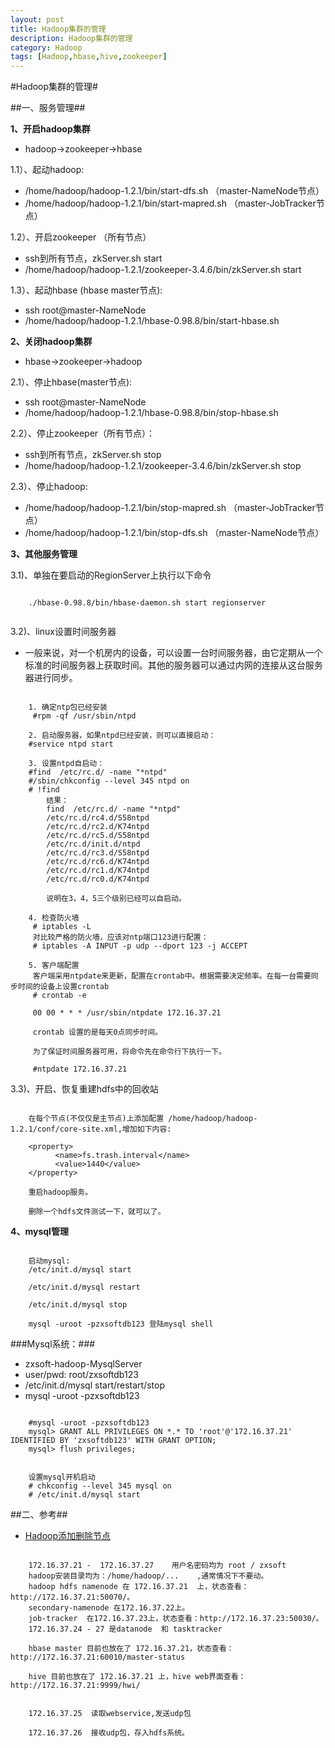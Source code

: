 ```yaml
---
layout: post
title: Hadoop集群的管理
description: Hadoop集群的管理
category: Hadoop
tags: [Hadoop,hbase,hive,zookeeper]
---
```

#Hadoop集群的管理#

##一、服务管理##

__1、开启hadoop集群__

* hadoop->zookeeper->hbase

1.1）、起动hadoop:

* /home/hadoop/hadoop-1.2.1/bin/start-dfs.sh （master-NameNode节点）
* /home/hadoop/hadoop-1.2.1/bin/start-mapred.sh （master-JobTracker节点）

1.2）、开启zookeeper （所有节点）

* ssh到所有节点，zkServer.sh start
* /home/hadoop/hadoop-1.2.1/zookeeper-3.4.6/bin/zkServer.sh start

1.3）、起动hbase (hbase master节点):

* ssh root@master-NameNode
* /home/hadoop/hadoop-1.2.1/hbase-0.98.8/bin/start-hbase.sh

__2、关闭hadoop集群__

* hbase->zookeeper->hadoop

2.1）、停止hbase(master节点):

* ssh root@master-NameNode
* /home/hadoop/hadoop-1.2.1/hbase-0.98.8/bin/stop-hbase.sh

2.2）、停止zookeeper（所有节点）：

* ssh到所有节点，zkServer.sh stop
* /home/hadoop/hadoop-1.2.1/zookeeper-3.4.6/bin/zkServer.sh stop

2.3）、停止hadoop:
* /home/hadoop/hadoop-1.2.1/bin/stop-mapred.sh （master-JobTracker节点）
* /home/hadoop/hadoop-1.2.1/bin/stop-dfs.sh （master-NameNode节点）


__3、其他服务管理__


3.1)、单独在要启动的RegionServer上执行以下命令

```
	
	./hbase-0.98.8/bin/hbase-daemon.sh start regionserver
	
```

3.2)、linux设置时间服务器

* 一般来说，对一个机房内的设备，可以设置一台时间服务器，由它定期从一个标准的时间服务器上获取时间。其他的服务器可以通过内网的连接从这台服务器进行同步。

```
	
	1. 确定ntp包已经安装
	 #rpm -qf /usr/sbin/ntpd
	 
	2. 启动服务器，如果ntpd已经安装，则可以直接启动：
	#service ntpd start
	
	3. 设置ntpd自启动：
	#find  /etc/rc.d/ -name "*ntpd"
	#/sbin/chkconfig --level 345 ntpd on
	# !find
	    结果：
		find  /etc/rc.d/ -name "*ntpd"
		/etc/rc.d/rc4.d/S58ntpd
		/etc/rc.d/rc2.d/K74ntpd
		/etc/rc.d/rc5.d/S58ntpd
		/etc/rc.d/init.d/ntpd
		/etc/rc.d/rc3.d/S58ntpd
		/etc/rc.d/rc6.d/K74ntpd
		/etc/rc.d/rc1.d/K74ntpd
		/etc/rc.d/rc0.d/K74ntpd
		
		说明在3，4，5三个级别已经可以自启动。
		
	4. 检查防火墙
	 # iptables -L
	 对比较严格的防火墙，应该对ntp端口123进行配置：
	 # iptables -A INPUT -p udp --dport 123 -j ACCEPT
	 
	5. 客户端配置
	 客户端采用ntpdate来更新，配置在crontab中。根据需要决定频率。在每一台需要同步时间的设备上设置crontab
	 # crontab -e
	 
	 00 00 * * * /usr/sbin/ntpdate 172.16.37.21
	 
	 crontab 设置的是每天0点同步时间。
	 
	 为了保证时间服务器可用，将命令先在命令行下执行一下。
	 
	 #ntpdate 172.16.37.21

```

3.3)、开启、恢复重建hdfs中的回收站

```

	在每个节点(不仅仅是主节点)上添加配置 /home/hadoop/hadoop-1.2.1/conf/core-site.xml,增加如下内容:
	
	<property>
          <name>fs.trash.interval</name>
          <value>1440</value>
    </property>
    
    重启hadoop服务。	
    
    删除一个hdfs文件测试一下，就可以了。
```

__4、mysql管理__

```

	启动mysql:
	/etc/init.d/mysql start
	
	/etc/init.d/mysql restart
	
	/etc/init.d/mysql stop
	
	mysql -uroot -pzxsoftdb123 登陆mysql shell
```


###Mysql系统：###

* zxsoft-hadoop-MysqlServer
* user/pwd: root/zxsoftdb123
* /etc/init.d/mysql start/restart/stop
* mysql -uroot -pzxsoftdb123

```
	
	#mysql -uroot -pzxsoftdb123
	mysql> GRANT ALL PRIVILEGES ON *.* TO 'root'@'172.16.37.21' IDENTIFIED BY 'zxsoftdb123' WITH GRANT OPTION;
	mysql> flush privileges;
	
	
	设置mysql开机启动
	# chkconfig --level 345 mysql on
	# /etc/init.d/mysql start
```



##二、参考##

* [Hadoop添加删除节点](http://www.cnblogs.com/rilley/archive/2012/02/13/2349858.html)


```

	172.16.37.21 -  172.16.37.27    用户名密码均为 root / zxsoft
	hadoop安装目录均为：/home/hadoop/...    ,通常情况下不要动。
	hadoop hdfs namenode 在 172.16.37.21  上，状态查看：http://172.16.37.21:50070/。
	secondary-namenode 在172.16.37.22上。
	job-tracker  在172.16.37.23上，状态查看：http://172.16.37.23:50030/。
	172.16.37.24 - 27 是datanode  和 tasktracker

	hbase master 目前也放在了 172.16.37.21，状态查看：http://172.16.37.21:60010/master-status

	hive 目前也放在了 172.16.37.21 上，hive web界面查看：http://172.16.37.21:9999/hwi/
	
	
	172.16.37.25  读取webservice,发送udp包
	
	172.16.37.26  接收udp包，存入hdfs系统。
	
```